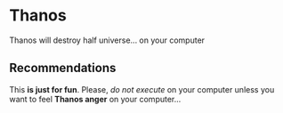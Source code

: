 # Thanos
Thanos will destroy half universe... on your computer

## Recommendations

This **is just for fun**. Please, *do not execute* on your computer unless you want to feel **Thanos anger** on your 
computer...
